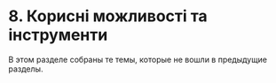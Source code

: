 # 8. Корисні можливості та інструменти

В этом разделе собраны те темы, которые не вошли в предыдущие разделы.

